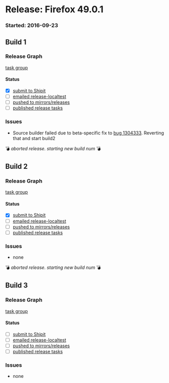 # Release: Firefox 49.0.1

### Started: 2016-09-23

## Build 1

### Release Graph
[task group](https://tools.taskcluster.net/push-inspector/#/eu4K-BGhTmqYe1eEZLNNjA)

#### Status
- [x] [submit to Shipit](https://wiki.mozilla.org/Release:Release_Automation_on_Mercurial:Starting_a_Release#Submit_to_Ship_It)
- [ ] [emailed release-localtest](../how-tos/relpro.md#1-email-drivers-re-release-live-on-test-channel)
- [ ] [pushed to mirrors/releases](../how-tos/relpro.md#2-push-to-releases-dir-mirrors)
- [ ] [published release tasks](../how-tos/relpro.md#3-publish-release)

### Issues
- Source builder failed due to beta-specific fix to [bug 1304333](https://bugzilla.mozilla.org/show_bug.cgi?id=1304333). Reverting that and start build2

:bomb: _aborted release. starting new build num_ :bomb:

## Build 2

### Release Graph
[task group](https://tools.taskcluster.net/push-inspector/#/7SUvEJa4RHqyaLagkhnd4g)

#### Status
- [x] [submit to Shipit](https://wiki.mozilla.org/Release:Release_Automation_on_Mercurial:Starting_a_Release#Submit_to_Ship_It)
- [ ] [emailed release-localtest](../how-tos/relpro.md#1-email-drivers-re-release-live-on-test-channel)
- [ ] [pushed to mirrors/releases](../how-tos/relpro.md#2-push-to-releases-dir-mirrors)
- [ ] [published release tasks](../how-tos/relpro.md#3-publish-release)

### Issues
- none

:bomb: _aborted release. starting new build num_ :bomb:

## Build 3

### Release Graph
[task group](https://tools.taskcluster.net/push-inspector/#/SM7E_JWpSEGVh-B6NCItpg)

#### Status
- [ ] [submit to Shipit](https://wiki.mozilla.org/Release:Release_Automation_on_Mercurial:Starting_a_Release#Submit_to_Ship_It)
- [ ] [emailed release-localtest](../how-tos/relpro.md#1-email-drivers-re-release-live-on-test-channel)
- [ ] [pushed to mirrors/releases](../how-tos/relpro.md#2-push-to-releases-dir-mirrors)
- [ ] [published release tasks](../how-tos/relpro.md#3-publish-release)

### Issues
- none


